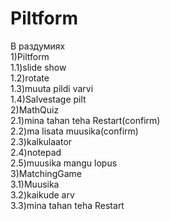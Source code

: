 # Piltform
В раздумиях<br>
1)Piltform<br>
1.1)slide show<br>
1.2)rotate<br>
1.3)muuta pildi varvi<br>
1.4)Salvestage pilt<br>
2)MathQuiz<br>
2.1)mina tahan teha Restart(confirm)<br>
2.2)ma lisata muusika(confirm)<br>
2.3)kalkulaator<br>
2.4)notepad<br>
2.5)muusika mangu lopus<br>
3)MatchingGame<br>
3.1)Muusika<br>
3.2)kaikude arv<br>
3.3)mina tahan teha Restart<br>
